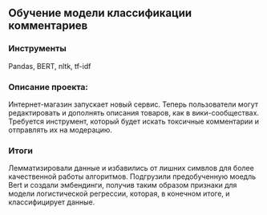 ## Обучение модели классификации комментариев
### Инструменты
Pandas, BERT, nltk, tf-idf
### Описание проекта: 

Интернет-магазин запускает новый сервис. Теперь пользователи могут редактировать и дополнять описания товаров, как в вики-сообществах. Требуется инструмент, который будет искать токсичные комментарии и отправлять их на модерацию.

### Итоги

Лемматизировали данные и избавились от лишних симвлов для более качественной работы алгоритмов.  Подгрузили предобученную моедль Bert и создали эмбендинги, получив таким образом признаки для модели логистической регрессии, которая, в конечном итоге, и классифицирует данные. 
